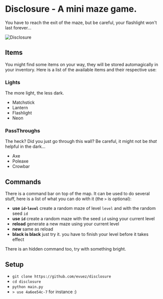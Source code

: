 # Disclosure - A mini maze game.

You have to reach the exit of the maze, but be careful, your flashlight won't last forever...

![Disclosure](http://i.imgur.com/v5CvUkT.jpg)

## Items

You might find some items on your way, they will be stored automagically in your inventory. Here is a list of the available items and their respective use:

### Lights

The more light, the less dark.

 * Matchstick
 * Lantern
 * Flashlight
 * Neon

### PassThroughs

The heck? Did you just go through this wall?
Be careful, it might not be _that_ helpful in the dark...

 * Axe
 * Poleaxe
 * Crowbar

## Commands

There is a command bar on top of the map. It can be used to do several stuff, here is a list of what you can do with it (the `>` is optional):

 * __use `id`-`level`__ create a random maze of level `level` and with the random seed `id`
 * __use `id`__ create a random maze with the seed `id` using your current level
 * __reload__ generate a new maze using your current level
 * __new__ same as reload
 * __black is black__ just try it. you have to finish your level before it takes effect

There is an hidden command too, try with something bright.

## Setup

- `git clone https://github.com/evuez/disclosure`
- `cd disclosure`
- `python main.py`
- `> use 4a6ee54c-7` for instance :)
